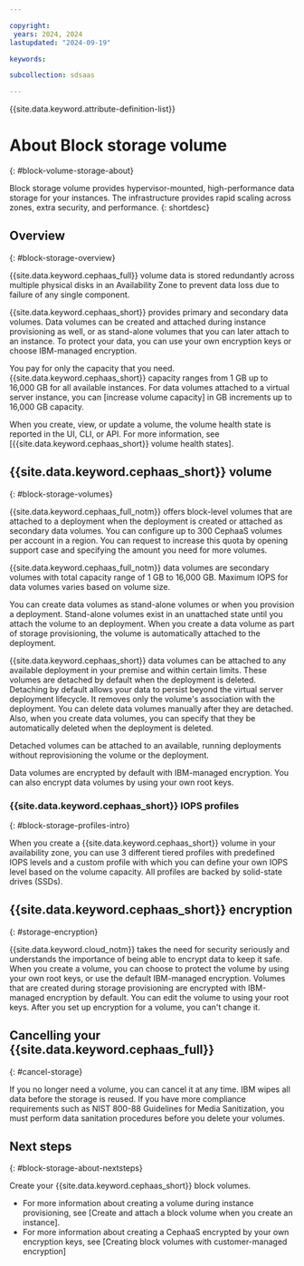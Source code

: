 ```yaml
---

copyright:
 years: 2024, 2024
lastupdated: "2024-09-19"

keywords:

subcollection: sdsaas

---
```


{{site.data.keyword.attribute-definition-list}}


# About Block storage volume
{: #block-volume-storage-about}

Block storage volume provides hypervisor-mounted, high-performance data storage for your instances. The infrastructure provides rapid scaling across zones, extra security, and performance.
{: shortdesc}

## Overview
{: #block-storage-overview}

{{site.data.keyword.cephaas_full}} volume data is stored redundantly across multiple physical disks in an Availability Zone to prevent data loss due to failure of any single component.

{{site.data.keyword.cephaas_short}} provides primary and secondary data volumes. Data volumes can be created and attached during instance provisioning as well, or as stand-alone volumes that you can later attach to an instance. To protect your data, you can use your own encryption keys or choose IBM-managed encryption.

You pay for only the capacity that you need. {{site.data.keyword.cephaas_short}} capacity ranges from 1 GB up to 16,000 GB for all available instances. For data volumes attached to a virtual server instance, you can [increase volume capacity] in GB increments up to 16,000 GB capacity.



When you create, view, or update a volume, the volume health state is reported in the UI, CLI, or API. For more information, see [{{site.data.keyword.cephaas_short}} volume health states].

## {{site.data.keyword.cephaas_short}} volume
{: #block-storage-volumes}

{{site.data.keyword.cephaas_full_notm}} offers block-level volumes that are attached to a deployment when the deployment is created or attached as secondary data volumes. You can configure up to 300 CephaaS volumes per account in a region. You can request to increase this quota by opening support case and specifying the amount you need for more volumes.

{{site.data.keyword.cephaas_full_notm}} data volumes are secondary volumes with total capacity range of 1 GB to 16,000 GB. Maximum IOPS for data volumes varies based on volume size.


You can create data volumes as stand-alone volumes or when you provision a deployment. Stand-alone volumes exist in an unattached state until you attach the volume to an deployment. When you create a data volume as part of storage provisioning, the volume is automatically attached to the deployment.

{{site.data.keyword.cephaas_short}} data volumes can be attached to any available deployment in your premise and within certain limits. These volumes are detached by default when the deployment is deleted. Detaching by default allows your data to persist beyond the virtual server deployment lifecycle. It removes only the volume's association with the deployment. You can delete data volumes manually after they are detached. Also, when you create data volumes, you can specify that they be automatically deleted when the deployment is deleted.

Detached volumes can be attached to an available, running deployments without reprovisioning the volume or the deployment.

Data volumes are encrypted by default with IBM-managed encryption. You can also encrypt data volumes by using your own root keys.

### {{site.data.keyword.cephaas_short}} IOPS profiles
{: #block-storage-profiles-intro}

When you create a {{site.data.keyword.cephaas_short}} volume in your availability zone, you can use 3 different tiered profiles with predefined IOPS levels and a custom profile with which you can define your own IOPS level based on the volume capacity. All profiles are backed by solid-state drives (SSDs).


## {{site.data.keyword.cephaas_short}} encryption
{: #storage-encryption}

{{site.data.keyword.cloud_notm}} takes the need for security seriously and understands the importance of being able to encrypt data to keep it safe. When you create a volume, you can choose to protect the volume by using your own root keys, or use the default IBM-managed encryption. Volumes that are created during storage provisioning are encrypted with IBM-managed encryption by default. You can edit the volume to using your root keys. After you set up encryption for a volume, you can't change it.



## Cancelling your {{site.data.keyword.cephaas_full}}
{: #cancel-storage}

If you no longer need a volume, you can cancel it at any time. IBM wipes all data before the storage is reused. If you have more compliance requirements such as NIST 800-88 Guidelines for Media Sanitization, you must perform data sanitation procedures before you delete your volumes. 

## Next steps
{: #block-storage-about-nextsteps}

Create your {{site.data.keyword.cephaas_short}} block volumes.

* For more information about creating a volume during instance provisioning, see [Create and attach a block volume when you create an instance].
* For more information about creating a CephaaS encrypted by your own encryption keys, see [Creating block volumes with customer-managed encryption]
